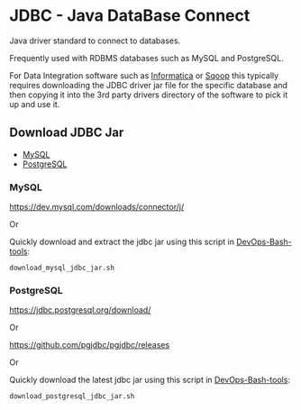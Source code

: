# JDBC - Java DataBase Connect

Java driver standard to connect to databases.

Frequently used with RDBMS databases such as MySQL and PostgreSQL.

For Data Integration software such as [Informatica](informatica.md) or [Sqoop](sqoop.md) this typically requires
downloading the JDBC driver jar file for the specific database and then copying it into the 3rd party drivers directory
of the software to pick it up and use it.

## Download JDBC Jar

- [MySQL](#mysql)
- [PostgreSQL](#postgresql)

### MySQL

<https://dev.mysql.com/downloads/connector/j/>

Or

Quickly download and extract the jdbc jar using this script in [DevOps-Bash-tools](devops-bash-toos.md):

```shell
download_mysql_jdbc_jar.sh
```

### PostgreSQL

<https://jdbc.postgresql.org/download/>

Or

<https://github.com/pgjdbc/pgjdbc/releases>

Or

Quickly download the latest jdbc jar using this script in [DevOps-Bash-tools](devops-bash-toos.md):

```shell
download_postgresql_jdbc_jar.sh
```
